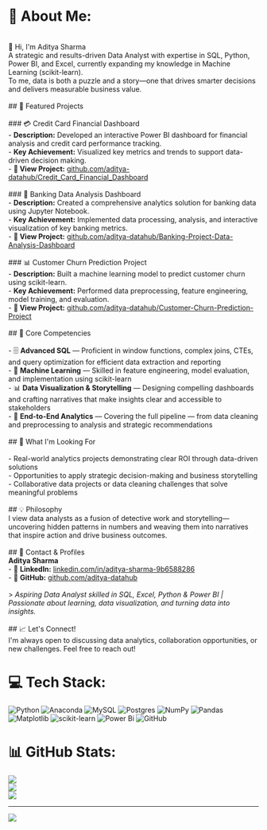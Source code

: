 # 💫 About Me:
<br>👋 Hi, I'm Aditya Sharma<br>A strategic and results-driven Data Analyst with expertise in SQL, Python, Power BI, and Excel, currently expanding my knowledge in Machine Learning (scikit-learn).<br>To me, data is both a puzzle and a story—one that drives smarter decisions and delivers measurable business value.<br><br>## 🚀 Featured Projects<br><br>### 💳 Credit Card Financial Dashboard<br>- **Description:** Developed an interactive Power BI dashboard for financial analysis and credit card performance tracking.<br>- **Key Achievement:** Visualized key metrics and trends to support data-driven decision making.<br>- **🔗 View Project:** [github.com/aditya-datahub/Credit_Card_Financial_Dashboard](https://github.com/aditya-datahub/Credit_Card_Financial_Dashboard)<br><br>### 🏦 Banking Data Analysis Dashboard<br>- **Description:** Created a comprehensive analytics solution for banking data using Jupyter Notebook.<br>- **Key Achievement:** Implemented data processing, analysis, and interactive visualization of key banking metrics.<br>- **🔗 View Project:** [github.com/aditya-datahub/Banking-Project-Data-Analysis-Dashboard](https://github.com/aditya-datahub/Banking-Project-Data-Analysis-Dashboard)<br><br>### 📊 Customer Churn Prediction Project<br>- **Description:** Built a machine learning model to predict customer churn using scikit-learn.<br>- **Key Achievement:** Performed data preprocessing, feature engineering, model training, and evaluation.<br>- **🔗 View Project:** [github.com/aditya-datahub/Customer-Churn-Prediction-Project](https://github.com/aditya-datahub/Customer-Churn-Prediction-Project)<br><br>## 🔧 Core Competencies<br><br>- 🗄️ **Advanced SQL** — Proficient in window functions, complex joins, CTEs, and query optimization for efficient data extraction and reporting<br>- 🤖 **Machine Learning** — Skilled in feature engineering, model evaluation, and implementation using scikit-learn<br>- 📊 **Data Visualization & Storytelling** — Designing compelling dashboards and crafting narratives that make insights clear and accessible to stakeholders<br>- 🔎 **End-to-End Analytics** — Covering the full pipeline — from data cleaning and preprocessing to analysis and strategic recommendations<br><br>## 🎯 What I'm Looking For<br><br>- Real-world analytics projects demonstrating clear ROI through data-driven solutions<br>- Opportunities to apply strategic decision-making and business storytelling<br>- Collaborative data projects or data cleaning challenges that solve meaningful problems<br><br>## 💡 Philosophy<br>I view data analysts as a fusion of detective work and storytelling—uncovering hidden patterns in numbers and weaving them into narratives that inspire action and drive business outcomes.<br><br>## 👤 Contact & Profiles<br>**Aditya Sharma**<br>- 💼 **LinkedIn:** [linkedin.com/in/aditya-sharma-9b6588286](https://linkedin.com/in/aditya-sharma-9b6588286)<br>- 🐙 **GitHub:** [github.com/aditya-datahub](https://github.com/aditya-datahub)<br><br>> *Aspiring Data Analyst skilled in SQL, Excel, Python & Power BI | Passionate about learning, data visualization, and turning data into insights.*<br><br>## 📈 Let's Connect!<br>I'm always open to discussing data analytics, collaboration opportunities, or new challenges. Feel free to reach out!


# 💻 Tech Stack:
![Python](https://img.shields.io/badge/python-3670A0?style=flat-square&logo=python&logoColor=ffdd54) ![Anaconda](https://img.shields.io/badge/Anaconda-%2344A833.svg?style=flat-square&logo=anaconda&logoColor=white) ![MySQL](https://img.shields.io/badge/mysql-4479A1.svg?style=flat-square&logo=mysql&logoColor=white) ![Postgres](https://img.shields.io/badge/postgres-%23316192.svg?style=flat-square&logo=postgresql&logoColor=white) ![NumPy](https://img.shields.io/badge/numpy-%23013243.svg?style=flat-square&logo=numpy&logoColor=white) ![Pandas](https://img.shields.io/badge/pandas-%23150458.svg?style=flat-square&logo=pandas&logoColor=white) ![Matplotlib](https://img.shields.io/badge/Matplotlib-%23ffffff.svg?style=flat-square&logo=Matplotlib&logoColor=black) ![scikit-learn](https://img.shields.io/badge/scikit--learn-%23F7931E.svg?style=flat-square&logo=scikit-learn&logoColor=white) ![Power Bi](https://img.shields.io/badge/power_bi-F2C811?style=flat-square&logo=powerbi&logoColor=black) ![GitHub](https://img.shields.io/badge/github-%23121011.svg?style=flat-square&logo=github&logoColor=white)
# 📊 GitHub Stats:
![](https://github-readme-stats.vercel.app/api?username=aditya-datahub&theme=dark&hide_border=true&include_all_commits=false&count_private=false)<br/>
![](https://nirzak-streak-stats.vercel.app/?user=aditya-datahub&theme=dark&hide_border=true)<br/>
![](https://github-readme-stats.vercel.app/api/top-langs/?username=aditya-datahub&theme=dark&hide_border=true&include_all_commits=false&count_private=false&layout=compact)

---
[![](https://visitcount.itsvg.in/api?id=aditya-datahub&icon=0&color=0)](https://visitcount.itsvg.in)

<!-- Proudly created with GPRM ( https://gprm.itsvg.in ) -->
